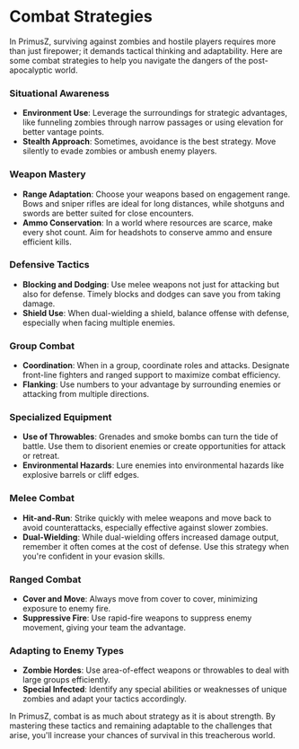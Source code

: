 # Combat Strategies

In PrimusZ, surviving against zombies and hostile players requires more than just firepower; it demands tactical thinking and adaptability. Here are some combat strategies to help you navigate the dangers of the post-apocalyptic world.

### Situational Awareness

* **Environment Use**: Leverage the surroundings for strategic advantages, like funneling zombies through narrow passages or using elevation for better vantage points.
* **Stealth Approach**: Sometimes, avoidance is the best strategy. Move silently to evade zombies or ambush enemy players.

### Weapon Mastery

* **Range Adaptation**: Choose your weapons based on engagement range. Bows and sniper rifles are ideal for long distances, while shotguns and swords are better suited for close encounters.
* **Ammo Conservation**: In a world where resources are scarce, make every shot count. Aim for headshots to conserve ammo and ensure efficient kills.

### Defensive Tactics

* **Blocking and Dodging**: Use melee weapons not just for attacking but also for defense. Timely blocks and dodges can save you from taking damage.
* **Shield Use**: When dual-wielding a shield, balance offense with defense, especially when facing multiple enemies.

### Group Combat

* **Coordination**: When in a group, coordinate roles and attacks. Designate front-line fighters and ranged support to maximize combat efficiency.
* **Flanking**: Use numbers to your advantage by surrounding enemies or attacking from multiple directions.

### Specialized Equipment

* **Use of Throwables**: Grenades and smoke bombs can turn the tide of battle. Use them to disorient enemies or create opportunities for attack or retreat.
* **Environmental Hazards**: Lure enemies into environmental hazards like explosive barrels or cliff edges.

### Melee Combat

* **Hit-and-Run**: Strike quickly with melee weapons and move back to avoid counterattacks, especially effective against slower zombies.
* **Dual-Wielding**: While dual-wielding offers increased damage output, remember it often comes at the cost of defense. Use this strategy when you're confident in your evasion skills.

### Ranged Combat

* **Cover and Move**: Always move from cover to cover, minimizing exposure to enemy fire.
* **Suppressive Fire**: Use rapid-fire weapons to suppress enemy movement, giving your team the advantage.

### Adapting to Enemy Types

* **Zombie Hordes**: Use area-of-effect weapons or throwables to deal with large groups efficiently.
* **Special Infected**: Identify any special abilities or weaknesses of unique zombies and adapt your tactics accordingly.

In PrimusZ, combat is as much about strategy as it is about strength. By mastering these tactics and remaining adaptable to the challenges that arise, you'll increase your chances of survival in this treacherous world.

